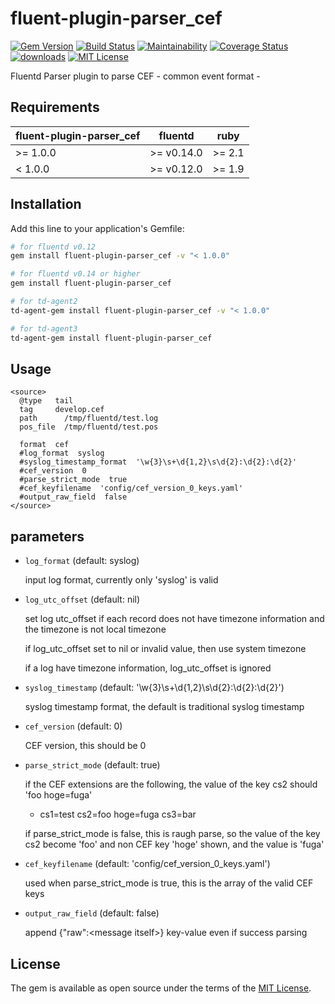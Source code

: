 # fluent-plugin-parser_cef

[![Gem Version](https://badge.fury.io/rb/fluent-plugin-parser_cef.svg)](https://badge.fury.io/rb/fluent-plugin-parser_cef)
[![Build Status](https://travis-ci.org/lunardial/fluent-plugin-parser_cef.svg?branch=master)](https://travis-ci.org/lunardial/fluent-plugin-parser_cef)
[![Maintainability](https://api.codeclimate.com/v1/badges/9dc37fceb1caff2c0070/maintainability)](https://codeclimate.com/github/lunardial/fluent-plugin-parser_cef/maintainability)
[![Coverage Status](https://coveralls.io/repos/github/lunardial/fluent-plugin-parser_cef/badge.svg?branch=master)](https://coveralls.io/github/lunardial/fluent-plugin-parser_cef?branch=master)
[![downloads](https://img.shields.io/gem/dt/fluent-plugin-parser_cef.svg)](https://rubygems.org/gems/fluent-plugin-parser_cef)
[![MIT License](http://img.shields.io/badge/license-MIT-blue.svg?style=flat)](LICENSE)

Fluentd Parser plugin to parse CEF - common event format -

## Requirements

| fluent-plugin-parser_cef  | fluentd | ruby |
|---------------------------|---------|------|
| >= 1.0.0 | >= v0.14.0 | >= 2.1 |
|  < 1.0.0 | >= v0.12.0 | >= 1.9 |

## Installation

Add this line to your application's Gemfile:

```bash
# for fluentd v0.12
gem install fluent-plugin-parser_cef -v "< 1.0.0"

# for fluentd v0.14 or higher
gem install fluent-plugin-parser_cef

# for td-agent2
td-agent-gem install fluent-plugin-parser_cef -v "< 1.0.0"

# for td-agent3
td-agent-gem install fluent-plugin-parser_cef
```

## Usage

```
<source>
  @type   tail
  tag     develop.cef
  path      /tmp/fluentd/test.log
  pos_file  /tmp/fluentd/test.pos

  format  cef
  #log_format  syslog
  #syslog_timestamp_format  '\w{3}\s+\d{1,2}\s\d{2}:\d{2}:\d{2}'
  #cef_version  0
  #parse_strict_mode  true
  #cef_keyfilename  'config/cef_version_0_keys.yaml'
  #output_raw_field  false
</source>
```

## parameters

* `log_format` (default: syslog)

  input log format, currently only 'syslog' is valid

* `log_utc_offset` (default: nil)

  set log utc_offset if each record does not have timezone information and the timezone is not local timezone

  if log_utc_offset set to nil or invalid value, then use system timezone

  if a log have timezone information, log_utc_offset is ignored

* `syslog_timestamp` (default: '\w{3}\s+\d{1,2}\s\d{2}:\d{2}:\d{2}')

  syslog timestamp format, the default is traditional syslog timestamp

* `cef_version` (default: 0)

  CEF version, this should be 0

* `parse_strict_mode` (default: true)

  if the CEF extensions are the following, the value of the key cs2 should 'foo hoge=fuga'

  - cs1=test cs2=foo hoge=fuga cs3=bar

  if parse_strict_mode is false, this is raugh parse, so the value of the key cs2 become 'foo' and non CEF key 'hoge' shown, and the value is 'fuga'

* `cef_keyfilename` (default: 'config/cef_version_0_keys.yaml')

  used when parse_strict_mode is true, this is the array of the valid CEF keys

* `output_raw_field` (default: false)

  append {"raw":\<message itself\>} key-value even if success parsing

## License

The gem is available as open source under the terms of the [MIT License](http://opensource.org/licenses/MIT).
